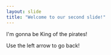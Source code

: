 ```yaml
---
layout: slide
title: "Welcome to our second slide!"
---
```

I'm gonna be King of the pirates!

Use the left arrow to go back!
